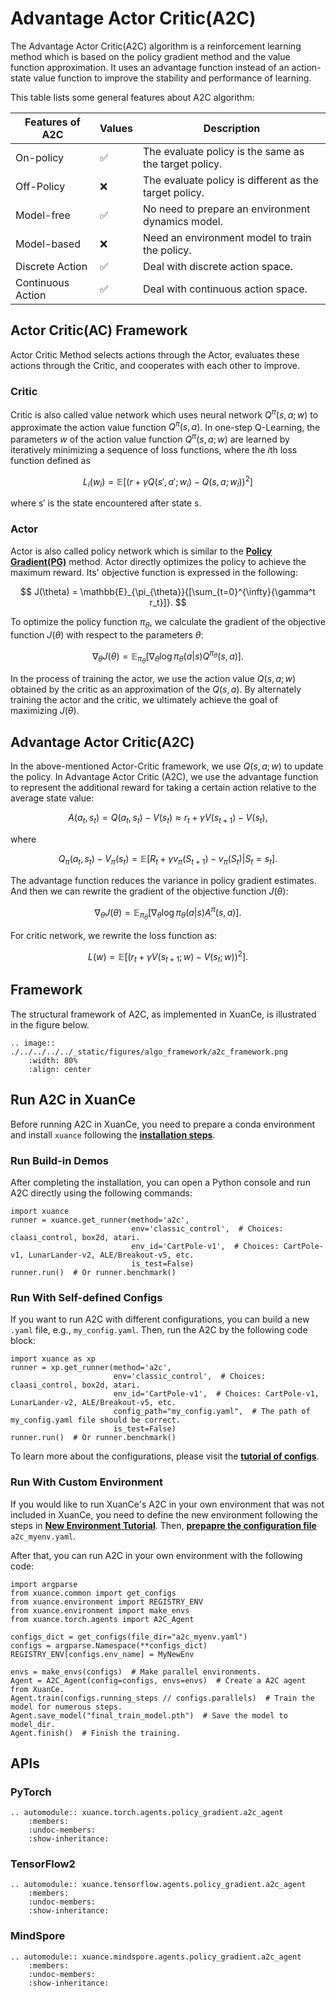 # Advantage Actor Critic(A2C)

The Advantage Actor Critic(A2C) algorithm is a reinforcement learning method which is based on the policy gradient method and the value function approximation. It uses an advantage function instead of an action-state value function to improve the stability and performance of learning.

This table lists some general features about A2C algorithm:


| Features of A2C   | Values | Description                                            |
|-------------------| ------ | ------------------------------------------------------ |
| On-policy         | ✅     | The evaluate policy is the same as the target policy.  |
| Off-Policy        | ❌     | The evaluate policy is different as the target policy. |
| Model-free        | ✅     | No need to prepare an environment dynamics model.      |
| Model-based       | ❌     | Need an environment model to train the policy.         |
| Discrete Action   | ✅     | Deal with discrete action space.                       |
| Continuous Action | ✅     | Deal with continuous action space.                     |

## Actor Critic(AC) Framework

Actor Critic Method selects actions through the Actor, evaluates these actions through the Critic, and cooperates with each other to improve.

### Critic

Critic is also called value network which uses neural network $Q^\pi(s,a;w)$ to approximate the action value function $Q^\pi(s,a)$. In one-step Q-Learning, the parameters $w$ of the action value function $Q^\pi(s,a;w)$ are learned by iteratively minimizing a sequence of loss functions, where the $i$th loss function defined as

$$
L_i(w_i)=\mathbb{E}[(r+\gamma Q(s',a';w_{i})-Q(s,a;w_i))^2]
$$

where s′ is the state encountered after state s.

### Actor

Actor is also called policy network which is similar to the [**Policy Gradient(PG)**](./pg_agent.md) method. Actor directly optimizes the policy to achieve the maximum reward. Its' objective function is expressed in the following:

$$
J(\theta) = \mathbb{E}_{\pi_{\theta}}{[\sum_{t=0}^{\infty}{\gamma^t r_t}]}.
$$

To optimize the policy function $\pi_\theta$, we calculate the gradient of the objective function $J(\theta)$ with respect to the parameters $\theta$:

$$
\nabla_{\theta}J(\theta) = \mathbb{E}_{\pi_{\theta}}[\nabla_{\theta}\log{\pi_{\theta}(a|s)Q^{\pi_{\theta}}(s, a)}].
$$

In the process of training the actor, we use the action value $Q(s,a;w)$ obtained by the critic as an approximation of the $Q(s,a)$. By alternately training the actor and the critic, we ultimately achieve the goal of maximizing $J(\theta)$.

## Advantage Actor Critic(A2C)

In the above-mentioned Actor-Critic framework, we use $Q(s,a;w)$ to update the policy. In Advantage Actor Critic (A2C), we use the advantage function to represent the additional reward for taking a certain action relative to the average state value:

$$
A(a_t,s_t)=Q(a_t,s_t)−V(s_t)\approx r_t+\gamma V(s_{t+1}) - V(s_t),
$$

where

$$
Q_\pi(a_t,s_t)−V_\pi(s_t)=\mathbb{E}[R_t+\gamma v_\pi(S_{t+1}) - v_\pi(S_t)|S_t=s_t].
$$

The advantage function reduces the variance in policy gradient estimates. And then we can rewrite the gradient of the objective function $J(\theta)$:

$$
\nabla_{\theta}J(\theta) = \mathbb{E}_{\pi_{\theta}}[\nabla_{\theta}\log{\pi_{\theta}(a|s)A^\pi(s,a)}].
$$

For critic network, we rewrite the loss function as:

$$
L(w)=\mathbb{E}[(r_t+\gamma V(s_{t+1};w)-V(s_t;w))^2].
$$

## Framework

The structural framework of A2C, as implemented in XuanCe, is illustrated in the figure below.

```{eval-rst}
.. image:: ./../../../../_static/figures/algo_framework/a2c_framework.png
    :width: 80%
    :align: center
```

## Run A2C in XuanCe

Before running A2C in XuanCe, you need to prepare a conda environment and install ``xuance`` following the [**installation steps**](./../../../usage/installation.rst#install-xuance).

### Run Build-in Demos

After completing the installation, you can open a Python console and run A2C directly using the following commands:

```python3
import xuance
runner = xuance.get_runner(method='a2c',
                           env='classic_control',  # Choices: claasi_control, box2d, atari.
                           env_id='CartPole-v1',  # Choices: CartPole-v1, LunarLander-v2, ALE/Breakout-v5, etc.
                           is_test=False)
runner.run()  # Or runner.benchmark()
```

### Run With Self-defined Configs

If you want to run A2C with different configurations, you can build a new ``.yaml`` file, e.g., ``my_config.yaml``.
Then, run the A2C by the following code block:

```python3
import xuance as xp
runner = xp.get_runner(method='a2c',
                       env='classic_control',  # Choices: claasi_control, box2d, atari.
                       env_id='CartPole-v1',  # Choices: CartPole-v1, LunarLander-v2, ALE/Breakout-v5, etc.
                       config_path="my_config.yaml",  # The path of my_config.yaml file should be correct.
                       is_test=False)
runner.run()  # Or runner.benchmark()
```

To learn more about the configurations, please visit the [**tutorial of configs**](./../../configs/configuration_examples.rst).

### Run With Custom Environment

If you would like to run XuanCe's A2C in your own environment that was not included in XuanCe, you need to define the new environment following the steps in [**New Environment Tutorial**](./../../../usage/custom_env/custom_drl_env.rst). Then, [**prepapre the configuration file**](./../../../usage/custom_env/custom_drl_env.rst#step-2-create-the-config-file-and-read-the-configurations)
``a2c_myenv.yaml``.

After that, you can run A2C in your own environment with the following code:

```python3
import argparse
from xuance.common import get_configs
from xuance.environment import REGISTRY_ENV
from xuance.environment import make_envs
from xuance.torch.agents import A2C_Agent

configs_dict = get_configs(file_dir="a2c_myenv.yaml")
configs = argparse.Namespace(**configs_dict)
REGISTRY_ENV[configs.env_name] = MyNewEnv

envs = make_envs(configs)  # Make parallel environments.
Agent = A2C_Agent(config=configs, envs=envs)  # Create a A2C agent from XuanCe.
Agent.train(configs.running_steps // configs.parallels)  # Train the model for numerous steps.
Agent.save_model("final_train_model.pth")  # Save the model to model_dir.
Agent.finish()  # Finish the training.
```


## APIs

### PyTorch

```{eval-rst}
.. automodule:: xuance.torch.agents.policy_gradient.a2c_agent
    :members:
    :undoc-members:
    :show-inheritance:
```

### TensorFlow2

```{eval-rst}
.. automodule:: xuance.tensorflow.agents.policy_gradient.a2c_agent
    :members:
    :undoc-members:
    :show-inheritance:
```

### MindSpore

```{eval-rst}
.. automodule:: xuance.mindspore.agents.policy_gradient.a2c_agent
    :members:
    :undoc-members:
    :show-inheritance:
```
